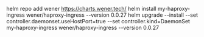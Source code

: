 helm repo add wener https://charts.wener.tech/
helm install my-haproxy-ingress wener/haproxy-ingress --version 0.0.27 
helm  upgrade --install --set controller.daemonset.useHostPort=true --set controller.kind=DaemonSet  my-haproxy-ingress wener/haproxy-ingress --version 0.0.27 
